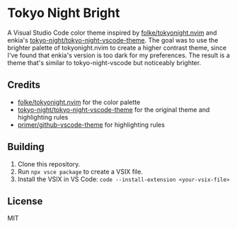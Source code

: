 # Tokyo Night Bright

A Visual Studio Code color theme inspired by [folke/tokyonight.nvim](https://github.com/folke/tokyonight.nvim) and enkia's [tokyo-night/tokyo-night-vscode-theme](https://github.com/tokyo-night/tokyo-night-vscode-theme). The goal was to use the brighter palette of tokyonight.nvim to create a higher contrast theme, since I've found that enkia's version is too dark for my preferences. The result is a theme that's similar to tokyo-night-vscode but noticeably brighter.

## Credits

- [folke/tokyonight.nvim](https://github.com/folke/tokyonight.nvim) for the color palette
- [tokyo-night/tokyo-night-vscode-theme](https://github.com/tokyo-night/tokyo-night-vscode-theme) for the original theme and highlighting rules
- [primer/github-vscode-theme](https://github.com/primer/github-vscode-theme) for highlighting rules

## Building

1. Clone this repository.
2. Run `npx vsce package` to create a VSIX file.
3. Install the VSIX in VS Code: `code --install-extension <your-vsix-file>`

## License

MIT
